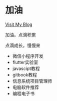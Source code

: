 # 加油

[Visit My Blog](https://nusr.github.io/)

加油。点滴积累

点滴成长，慢慢来

- 微信小程序开发
- flutter实验室
- javascipt教程
- gitbook教程
- 信息系统项目管理师
- 电脑软件推荐
- 编程电子书

